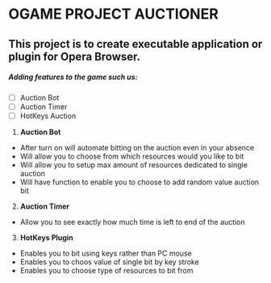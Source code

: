 # OGAME PROJECT AUCTIONER
## This project is to create executable application or plugin for Opera Browser. 
##### Adding features to the game such us: 
- [ ] Auction Bot
- [ ] Auction Timer
- [ ] HotKeys Auction 
1. **Auction Bot**
  - After turn on will automate bitting on the auction even in your absence 
  - Will allow you to choose from which resources would you like to bit 
  - Will allow you to setup max amount of resources dedicated to single auction 
  - Will have function to enable you to choose to add random value auction bit 
 2. **Auction Timer** 
  - Allow you to see exactly how much time is left to end of the auction 
 3. **HotKeys Plugin**
  - Enables you to bit using keys rather than PC mouse
  - Enables you to choos value of single bit by key stroke 
  - Enables you to choose type of resources to bit from 
